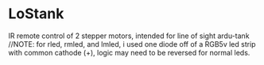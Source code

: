 # LoStank
IR remote control of 2 stepper motors, intended for line of sight ardu-tank
//NOTE: for rled, rmled, and lmled, i used one diode off of a RGB5v led strip with common cathode (+), logic may need to be reversed for normal leds.
